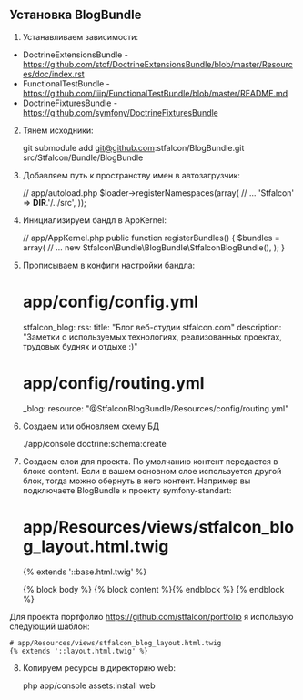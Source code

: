## Установка BlogBundle

1. Устанавливаем зависимости:

* DoctrineExtensionsBundle - https://github.com/stof/DoctrineExtensionsBundle/blob/master/Resources/doc/index.rst
* FunctionalTestBundle - https://github.com/liip/FunctionalTestBundle/blob/master/README.md
* DoctrineFixturesBundle - https://github.com/symfony/DoctrineFixturesBundle

2. Тянем исходники:

    git submodule add git@github.com:stfalcon/BlogBundle.git src/Stfalcon/Bundle/BlogBundle

3. Добавляем путь к пространству имен в автозагрузчик:

    // app/autoload.php
    $loader->registerNamespaces(array(
        // ...
        'Stfalcon'                       => __DIR__.'/../src',
    ));

4. Инициализируем бандл в AppKernel:

    // app/AppKernel.php
    public function registerBundles()
    {
        $bundles = array(
        // ...
        new Stfalcon\Bundle\BlogBundle\StfalconBlogBundle(),
        );
    }

5. Прописываем в конфиги настройки бандла:

    # app/config/config.yml
    stfalcon_blog:
        rss:
          title: "Блог веб-студии stfalcon.com"
          description: "Заметки о используемых технологиях, реализованных проектах, трудовых буднях и отдыхе :)"

    # app/config/routing.yml
    _blog:
        resource: "@StfalconBlogBundle/Resources/config/routing.yml"    


6. Создаем или обновляем схему БД

    ./app/console doctrine:schema:create

7. Создаем слои для проекта. По умолчанию контент передается в блоке content. Если в вашем основном слое используется другой блок, тогда можно обернуть в него контент. Например вы подключаете BlogBundle к проекту symfony-standart:

    # app/Resources/views/stfalcon_blog_layout.html.twig
    {% extends '::base.html.twig' %}

    {% block body %}
        {% block content %}{% endblock %}
    {% endblock %}

Для проекта портфолио https://github.com/stfalcon/portfolio я использую следующий шаблон:

    # app/Resources/views/stfalcon_blog_layout.html.twig
    {% extends '::layout.html.twig' %}
    
8. Копируем ресурсы в директорию web:

    php app/console assets:install web
